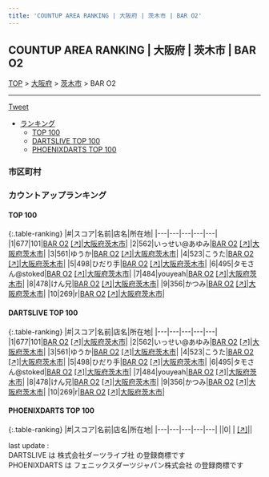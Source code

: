 ```yaml
---
title: 'COUNTUP AREA RANKING | 大阪府 | 茨木市 | BAR O2'
---
```

## COUNTUP AREA RANKING | 大阪府 | 茨木市 | BAR O2

[TOP](/darts/rank/) > [大阪府](/darts/rank/大阪府/) > [茨木市](/darts/rank/大阪府/茨木市/) > BAR O2

___

<a href="https://twitter.com/share?ref_src=twsrc%5Etfw" data-text="COUNTUP AREA RANKING | 大阪府茨木市BAR O2" class="twitter-share-button" data-hashtags="DARTSLIVE,PHOENIXDARTS,darts,ダーツ" data-show-count="false">Tweet</a>

* [ランキング](#カウントアップランキング)
    * [TOP 100](#top-100)
    * [DARTSLIVE TOP 100](#dartslive-top-100)
    * [PHOENIXDARTS TOP 100](#phoenixdarts-top-100)

### 市区町村

<ul>

</ul>

### カウントアップランキング

#### TOP 100



{:.table-ranking}
|#|スコア|名前|店名|所在地|
|---|---|---|---|---|
|1|677|<span class="rank-name-dl">101</span>|<a href="/darts/rank/shops/b89862aefcb01b4f0d9b047a20a7ba1e.html">BAR O2</a> <a href="https://search.dartslive.com/jp/shop/b89862aefcb01b4f0d9b047a20a7ba1e">[↗]</a>|<a href="/darts/rank/大阪府/茨木市">大阪府茨木市</a>|
|2|562|<span class="rank-name-dl">いっせい@あゆみ</span>|<a href="/darts/rank/shops/b89862aefcb01b4f0d9b047a20a7ba1e.html">BAR O2</a> <a href="https://search.dartslive.com/jp/shop/b89862aefcb01b4f0d9b047a20a7ba1e">[↗]</a>|<a href="/darts/rank/大阪府/茨木市">大阪府茨木市</a>|
|3|561|<span class="rank-name-dl">ゆうか</span>|<a href="/darts/rank/shops/b89862aefcb01b4f0d9b047a20a7ba1e.html">BAR O2</a> <a href="https://search.dartslive.com/jp/shop/b89862aefcb01b4f0d9b047a20a7ba1e">[↗]</a>|<a href="/darts/rank/大阪府/茨木市">大阪府茨木市</a>|
|4|523|<span class="rank-name-dl">こうた</span>|<a href="/darts/rank/shops/b89862aefcb01b4f0d9b047a20a7ba1e.html">BAR O2</a> <a href="https://search.dartslive.com/jp/shop/b89862aefcb01b4f0d9b047a20a7ba1e">[↗]</a>|<a href="/darts/rank/大阪府/茨木市">大阪府茨木市</a>|
|5|498|<span class="rank-name-dl">ひだり手</span>|<a href="/darts/rank/shops/b89862aefcb01b4f0d9b047a20a7ba1e.html">BAR O2</a> <a href="https://search.dartslive.com/jp/shop/b89862aefcb01b4f0d9b047a20a7ba1e">[↗]</a>|<a href="/darts/rank/大阪府/茨木市">大阪府茨木市</a>|
|6|495|<span class="rank-name-dl">タモさん@stoked</span>|<a href="/darts/rank/shops/b89862aefcb01b4f0d9b047a20a7ba1e.html">BAR O2</a> <a href="https://search.dartslive.com/jp/shop/b89862aefcb01b4f0d9b047a20a7ba1e">[↗]</a>|<a href="/darts/rank/大阪府/茨木市">大阪府茨木市</a>|
|7|484|<span class="rank-name-dl">youyeah</span>|<a href="/darts/rank/shops/b89862aefcb01b4f0d9b047a20a7ba1e.html">BAR O2</a> <a href="https://search.dartslive.com/jp/shop/b89862aefcb01b4f0d9b047a20a7ba1e">[↗]</a>|<a href="/darts/rank/大阪府/茨木市">大阪府茨木市</a>|
|8|478|<span class="rank-name-dl">けん兄</span>|<a href="/darts/rank/shops/b89862aefcb01b4f0d9b047a20a7ba1e.html">BAR O2</a> <a href="https://search.dartslive.com/jp/shop/b89862aefcb01b4f0d9b047a20a7ba1e">[↗]</a>|<a href="/darts/rank/大阪府/茨木市">大阪府茨木市</a>|
|9|356|<span class="rank-name-dl">かつみ</span>|<a href="/darts/rank/shops/b89862aefcb01b4f0d9b047a20a7ba1e.html">BAR O2</a> <a href="https://search.dartslive.com/jp/shop/b89862aefcb01b4f0d9b047a20a7ba1e">[↗]</a>|<a href="/darts/rank/大阪府/茨木市">大阪府茨木市</a>|
|10|269|<span class="rank-name-dl">r</span>|<a href="/darts/rank/shops/b89862aefcb01b4f0d9b047a20a7ba1e.html">BAR O2</a> <a href="https://search.dartslive.com/jp/shop/b89862aefcb01b4f0d9b047a20a7ba1e">[↗]</a>|<a href="/darts/rank/大阪府/茨木市">大阪府茨木市</a>|


#### DARTSLIVE TOP 100



{:.table-ranking}
|#|スコア|名前|店名|所在地|
|---|---|---|---|---|
|1|677|<span class="rank-name-dl">101</span>|<a href="/darts/rank/shops/b89862aefcb01b4f0d9b047a20a7ba1e.html">BAR O2</a> <a href="https://search.dartslive.com/jp/shop/b89862aefcb01b4f0d9b047a20a7ba1e">[↗]</a>|<a href="/darts/rank/大阪府/茨木市">大阪府茨木市</a>|
|2|562|<span class="rank-name-dl">いっせい@あゆみ</span>|<a href="/darts/rank/shops/b89862aefcb01b4f0d9b047a20a7ba1e.html">BAR O2</a> <a href="https://search.dartslive.com/jp/shop/b89862aefcb01b4f0d9b047a20a7ba1e">[↗]</a>|<a href="/darts/rank/大阪府/茨木市">大阪府茨木市</a>|
|3|561|<span class="rank-name-dl">ゆうか</span>|<a href="/darts/rank/shops/b89862aefcb01b4f0d9b047a20a7ba1e.html">BAR O2</a> <a href="https://search.dartslive.com/jp/shop/b89862aefcb01b4f0d9b047a20a7ba1e">[↗]</a>|<a href="/darts/rank/大阪府/茨木市">大阪府茨木市</a>|
|4|523|<span class="rank-name-dl">こうた</span>|<a href="/darts/rank/shops/b89862aefcb01b4f0d9b047a20a7ba1e.html">BAR O2</a> <a href="https://search.dartslive.com/jp/shop/b89862aefcb01b4f0d9b047a20a7ba1e">[↗]</a>|<a href="/darts/rank/大阪府/茨木市">大阪府茨木市</a>|
|5|498|<span class="rank-name-dl">ひだり手</span>|<a href="/darts/rank/shops/b89862aefcb01b4f0d9b047a20a7ba1e.html">BAR O2</a> <a href="https://search.dartslive.com/jp/shop/b89862aefcb01b4f0d9b047a20a7ba1e">[↗]</a>|<a href="/darts/rank/大阪府/茨木市">大阪府茨木市</a>|
|6|495|<span class="rank-name-dl">タモさん@stoked</span>|<a href="/darts/rank/shops/b89862aefcb01b4f0d9b047a20a7ba1e.html">BAR O2</a> <a href="https://search.dartslive.com/jp/shop/b89862aefcb01b4f0d9b047a20a7ba1e">[↗]</a>|<a href="/darts/rank/大阪府/茨木市">大阪府茨木市</a>|
|7|484|<span class="rank-name-dl">youyeah</span>|<a href="/darts/rank/shops/b89862aefcb01b4f0d9b047a20a7ba1e.html">BAR O2</a> <a href="https://search.dartslive.com/jp/shop/b89862aefcb01b4f0d9b047a20a7ba1e">[↗]</a>|<a href="/darts/rank/大阪府/茨木市">大阪府茨木市</a>|
|8|478|<span class="rank-name-dl">けん兄</span>|<a href="/darts/rank/shops/b89862aefcb01b4f0d9b047a20a7ba1e.html">BAR O2</a> <a href="https://search.dartslive.com/jp/shop/b89862aefcb01b4f0d9b047a20a7ba1e">[↗]</a>|<a href="/darts/rank/大阪府/茨木市">大阪府茨木市</a>|
|9|356|<span class="rank-name-dl">かつみ</span>|<a href="/darts/rank/shops/b89862aefcb01b4f0d9b047a20a7ba1e.html">BAR O2</a> <a href="https://search.dartslive.com/jp/shop/b89862aefcb01b4f0d9b047a20a7ba1e">[↗]</a>|<a href="/darts/rank/大阪府/茨木市">大阪府茨木市</a>|
|10|269|<span class="rank-name-dl">r</span>|<a href="/darts/rank/shops/b89862aefcb01b4f0d9b047a20a7ba1e.html">BAR O2</a> <a href="https://search.dartslive.com/jp/shop/b89862aefcb01b4f0d9b047a20a7ba1e">[↗]</a>|<a href="/darts/rank/大阪府/茨木市">大阪府茨木市</a>|


#### PHOENIXDARTS TOP 100



{:.table-ranking}
|#|スコア|名前|店名|所在地|
|---|---|---|---|---|
||0|<span class="rank-name-dl"> </span>|<a href="/darts/rank/shops/.html"></a> <a href="">[↗]</a>|<a href="/darts/rank//"></a>|


<div class="footer border-top border-gray-light mt-5 pt-3 text-right text-gray">
    last update : <span style="font-weight: italic" id="foot_last_modified"></span><br />
    DARTSLIVE は 株式会社ダーツライブ社 の登録商標です<br />
    PHOENIXDARTS は フェニックスダーツジャパン株式会社 の登録商標です<br />
</div>

<script src="https://cdnjs.cloudflare.com/ajax/libs/jquery.tablesorter/2.31.3/js/jquery.tablesorter.min.js" integrity="sha512-qzgd5cYSZcosqpzpn7zF2ZId8f/8CHmFKZ8j7mU4OUXTNRd5g+ZHBPsgKEwoqxCtdQvExE5LprwwPAgoicguNg==" crossorigin="anonymous" referrerpolicy="no-referrer"></script>
<link rel="stylesheet" href="https://cdnjs.cloudflare.com/ajax/libs/jquery.tablesorter/2.31.3/css/theme.default.min.css" integrity="sha512-wghhOJkjQX0Lh3NSWvNKeZ0ZpNn+SPVXX1Qyc9OCaogADktxrBiBdKGDoqVUOyhStvMBmJQ8ZdMHiR3wuEq8+w==" crossorigin="anonymous" referrerpolicy="no-referrer" />
<script>
$(function() {
    $(".table-ranking").tablesorter({sortList:[[0, 0]]});
    $("#foot_last_modified").text(formatDate(new Date(document.lastModified), 'yyyy-MM-dd HH:mm:ss'));
});
</script>

<script async src="https://platform.twitter.com/widgets.js" charset="utf-8"></script>